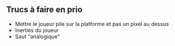 ## Trucs à faire en prio

<ul>
  <li>Mettre le joueur pile sur la platforme et pas un pixel au dessus</li>
  <li>Inerties du joueur</li>
  <li>Saut "analogique"</li>
</ul>
